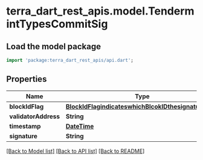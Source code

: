 # terra_dart_rest_apis.model.TendermintTypesCommitSig

## Load the model package
```dart
import 'package:terra_dart_rest_apis/api.dart';
```

## Properties
Name | Type | Description | Notes
------------ | ------------- | ------------- | -------------
**blockIdFlag** | [**BlockIdFlagindicateswhichBlcokIDthesignatureisfor**](BlockIdFlagindicateswhichBlcokIDthesignatureisfor.md) |  | [optional] 
**validatorAddress** | **String** |  | [optional] 
**timestamp** | [**DateTime**](DateTime.md) |  | [optional] 
**signature** | **String** |  | [optional] 

[[Back to Model list]](../README.md#documentation-for-models) [[Back to API list]](../README.md#documentation-for-api-endpoints) [[Back to README]](../README.md)


